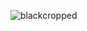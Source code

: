 ![blackcropped](https://github.com/BrantaOps/release-log/assets/74844722/76a35811-3c1c-4b96-87c6-d728e0843f97)
